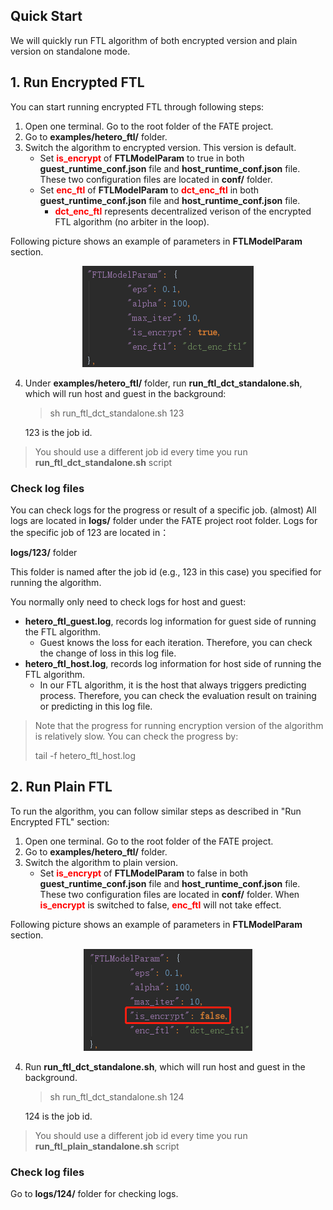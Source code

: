 ## Quick Start

We will quickly run FTL algorithm of both encrypted version and plain version on standalone mode.


## 1. Run Encrypted FTL

You can start running encrypted FTL through following steps:

1. Open one terminal. Go to the root folder of the FATE project.
2. Go to **examples/hetero_ftl/** folder. 
3. Switch the algorithm to encrypted version. This version is default. 
    * Set <b style="color:red">is_encrypt</b> of **FTLModelParam** to true in both **guest_runtime_conf.json** file and **host_runtime_conf.json** file. These two configuration files are located in **conf/** folder.
    * Set <b style="color:red">enc_ftl</b> of **FTLModelParam** to <b style="color:red">dct_enc_ftl</b> in both **guest_runtime_conf.json** file and **host_runtime_conf.json** file.
        * <b style="color:red">dct_enc_ftl</b> represents decentralized verison of the encrypted FTL algorithm (no arbiter in the loop).
      
Following picture shows an example of parameters in **FTLModelParam** section.

<div style="text-align:center", align=center>
<img src="./images/encrypted_ftl_config.png" />
</div>

4. Under **examples/hetero_ftl/** folder, run **run_ftl_dct_standalone.sh**, which will run host and guest in the background:
    
    > sh run_ftl_dct_standalone.sh 123

    123 is the job id.
    
> You should use a different job id every time you run **run_ftl_dct_standalone.sh** script


### Check log files

You can check logs for the progress or result of a specific job. (almost) All logs are located in **logs/** folder under the FATE project root folder. Logs for the specific job of 123 are located in：

**logs/123/** folder

This folder is named after the job id (e.g., 123 in this case) you specified for running the algorithm.

You normally only need to check logs for host and guest:

* **hetero_ftl_guest.log**, records log information for guest side of running the FTL algorithm. 
  * Guest knows the loss for each iteration. Therefore, you can check the change of loss in this log file.
* **hetero_ftl_host.log**, records log information for host side of running the FTL algorithm. 
  * In our FTL algorithm, it is the host that always triggers predicting process. Therefore, you can check the evaluation result on training or predicting in this log file.

> Note that the progress for running encryption version of the algorithm is relatively slow. You can check the progress by:
>
> tail -f hetero_ftl_host.log

## 2. Run Plain FTL

To run the algorithm, you can follow similar steps as described in "Run Encrypted FTL" section:

1. Open one terminal. Go to the root folder of the FATE project.
2. Go to **examples/hetero_ftl/** folder.
3. Switch the algorithm to plain version. 
    * Set <b style="color:red">is_encrypt</b> of **FTLModelParam** to false in both **guest_runtime_conf.json** file and **host_runtime_conf.json** file. These two configuration files are located in **conf/** folder. When <b style="color:red">is_encrypt</b> is switched to false, <b style="color:red">enc_ftl</b> will not take effect.
 
Following picture shows an example of parameters in **FTLModelParam** section.

<div style="text-align:center", align=center>
<img src="./images/plain_ftl_config.png" />
</div>

4. Run **run_ftl_dct_standalone.sh**, which will run host and guest in the background.
    
    > sh run_ftl_dct_standalone.sh 124

   124 is the job id.  
   
> You should use a different job id every time you run **run_ftl_plain_standalone.sh** script


### Check log files

Go to **logs/124/** folder for checking logs.


 

